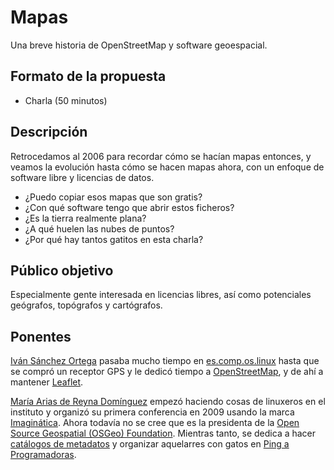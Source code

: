 # Mapas

Una breve historia de OpenStreetMap y software geoespacial.

## Formato de la propuesta

* Charla (50 minutos)

## Descripción

Retrocedamos al 2006 para recordar cómo se hacían mapas entonces, y veamos la evolución hasta cómo se hacen mapas ahora, con un enfoque de software libre y licencias de datos.

- ¿Puedo copiar esos mapas que son gratis?
- ¿Con qué software tengo que abrir estos ficheros?
- ¿Es la tierra realmente plana?
- ¿A qué huelen las nubes de puntos?
- ¿Por qué hay tantos gatitos en esta charla?

## Público objetivo

Especialmente gente interesada en licencias libres, así como potenciales geógrafos, topógrafos y cartógrafos.

## Ponentes

[Iván Sánchez Ortega](https://ivan.sanchezortega.es/whoami/) pasaba mucho tiempo en [es.comp.os.linux](http://www.escomposlinux.org/) hasta que se compró un receptor GPS y le dedicó tiempo a [OpenStreetMap](https://www.openstreetmap.org/), y de ahí a mantener [Leaflet](https://leafletjs.com/).

[María Arias de Reyna Domínguez](https://delawen.com/wo-man/) empezó haciendo cosas de linuxeros en el instituto y organizó su primera conferencia en 2009 usando la marca [Imaginática](https://es.wikipedia.org/wiki/Imagin%C3%A1tica). Ahora todavía no se cree que es la presidenta de la [Open Source Geospatial (OSGeo) Foundation](https://www.osgeo.org). Mientras tanto, se dedica a hacer [catálogos de metadatos](https://www.geonetwork-opensource.org) y organizar aquelarres con gatos en [Ping a Programadoras](https://pingprogramadoras.org).
